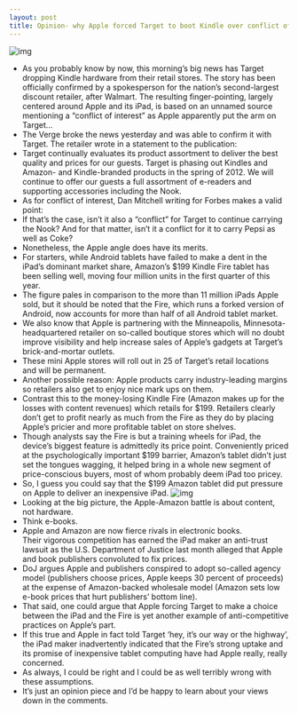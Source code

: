 ```yaml
---
layout: post
title: Opinion- why Apple forced Target to boot Kindle over conflict of interest
---
```

![img](http://media.idownloadblog.com/wp-content/uploads/2012/02/amazonkindlefire-adlg1.jpg)
* As you probably know by now, this morning’s big news has Target dropping Kindle hardware from their retail stores. The story has been officially confirmed by a spokesperson for the nation’s second-largest discount retailer, after Walmart. The resulting finger-pointing, largely centered around Apple and its iPad, is based on an unnamed source mentioning a “conflict of interest” as Apple apparently put the arm on Target…
* The Verge broke the news yesterday and was able to confirm it with Target. The retailer wrote in a statement to the publication:
* Target continually evaluates its product assortment to deliver the best quality and prices for our guests. Target is phasing out Kindles and Amazon- and Kindle-branded products in the spring of 2012. We will continue to offer our guests a full assortment of e-readers and supporting accessories including the Nook.
* As for conflict of interest, Dan Mitchell writing for Forbes makes a valid point:
* If that’s the case, isn’t it also a “conflict” for Target to continue carrying the Nook? And for that matter, isn’t it a conflict for it to carry Pepsi as well as Coke?
* Nonetheless, the Apple angle does have its merits.
* For starters, while Android tablets have failed to make a dent in the iPad’s dominant market share, Amazon’s $199 Kindle Fire tablet has been selling well, moving four million units in the first quarter of this year.
* The figure pales in comparison to the more than 11 million iPads Apple sold, but it should be noted that the Fire, which runs a forked version of Android, now accounts for more than half of all Android tablet market.
* We also know that Apple is partnering with the Minneapolis, Minnesota-headquartered retailer on so-called boutique stores which will no doubt improve visibility and help increase sales of Apple’s gadgets at Target’s brick-and-mortar outlets.
* These mini Apple stores will roll out in 25 of Target’s retail locations and will be permanent.
* Another possible reason: Apple products carry industry-leading margins so retailers also get to enjoy nice mark ups on them.
* Contrast this to the money-losing Kindle Fire (Amazon makes up for the losses with content revenues) which retails for $199. Retailers clearly don’t get to profit nearly as much from the Fire as they do by placing Apple’s pricier and more profitable tablet on store shelves.
* Though analysts say the Fire is but a training wheels for iPad, the device’s biggest feature is admittedly its price point. Conveniently priced at the psychologically important $199 barrier, Amazon’s tablet didn’t just set the tongues wagging, it helped bring in a whole new segment of price-conscious buyers, most of whom probably deem iPad too pricey.
* So, I guess you could say that the $199 Amazon tablet did put pressure on Apple to deliver an inexpensive iPad.
![img](http://media.idownloadblog.com/wp-content/uploads/2012/04/iPad-3-advert-flipping-e-book-page.jpg)
* Looking at the big picture, the Apple-Amazon battle is about content, not hardware.
* Think e-books.
* Apple and Amazon are now fierce rivals in electronic books. Their vigorous competition has earned the iPad maker an anti-trust lawsuit as the U.S. Department of Justice last month alleged that Apple and book publishers convoluted to fix prices.
* DoJ argues Apple and publishers conspired to adopt so-called agency model (publishers choose prices, Apple keeps 30 percent of proceeds) at the expense of Amazon-backed wholesale model (Amazon sets low e-book prices that hurt publishers’ bottom line).
* That said, one could argue that Apple forcing Target to make a choice between the iPad and the Fire is yet another example of anti-competitive practices on Apple’s part.
* If this true and Apple in fact told Target ‘hey, it’s our way or the highway’, the iPad maker inadvertently indicated that the Fire’s strong uptake and its promise of inexpensive tablet computing have had Apple really, really concerned.
* As always, I could be right and I could be as well terribly wrong with these assumptions.
* It’s just an opinion piece and I’d be happy to learn about your views down in the comments.

